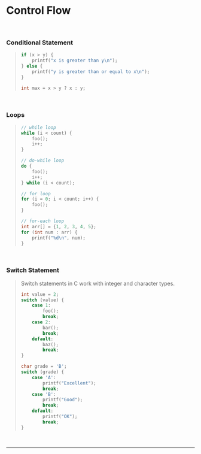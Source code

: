 # Control Flow

<br>

### Conditional Statement

<blockquote>

```c
if (x > y) {
    printf("x is greater than y\n");
} else {
    printf("y is greater than or equal to x\n");
}

int max = x > y ? x : y;
```

</blockquote>
  
<br>

### Loops

<blockquote>

```c
// while loop
while (i < count) {
    foo();
    i++;
}

// do-while loop
do {
    foo();
    i++;
} while (i < count);

// for loop
for (i = 0; i < count; i++) {
    foo();
}

// for-each loop
int arr[] = {1, 2, 3, 4, 5};
for (int num : arr) {
    printf("%d\n", num);
}
```

</blockquote>
  
<br>

### Switch Statement

<blockquote>

Switch statements in C work with integer and character types.

```c
int value = 2;
switch (value) {
    case 1:
        foo();
        break;
    case 2:
        bar();
        break;
    default:
        baz();
        break;
}

char grade = 'B';
switch (grade) {
    case 'A':
        printf("Excellent");
        break;
    case 'B':
        printf("Good");
        break;
    default:
        printf("OK");
        break;
}

```

</blockquote>
  
<br>

---
